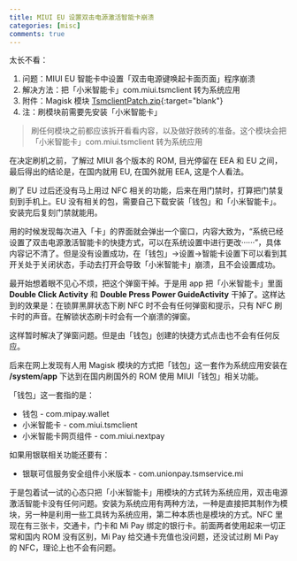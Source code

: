 ```yaml
---
title: MIUI EU 设置双击电源激活智能卡崩溃
categories: [misc]
comments: true
---
```


太长不看：

1. 问题：MIUI EU 智能卡中设置「双击电源键唤起卡面页面」程序崩溃
2. 解决方法：把「小米智能卡」com.miui.tsmclient 转为系统应用
3. 附件：Magisk 模块 [TsmclientPatch.zip](https://drive.google.com/file/d/1-1tn_ohRvQZUVSR5IhHJ3qEr3y-C28pb/view?usp=drivesdk){:target="blank"}
3. 注：刷模块前需要先安装「小米智能卡」

> 刷任何模块之前都应该拆开看看内容，以及做好救砖的准备。这个模块会把「小米智能卡」com.miui.tsmclient 转为系统应用

在决定刷机之前，了解过 MIUI 各个版本的 ROM, 目光停留在 EEA 和 EU 之间，最后得出的结论是，在国内就用 EU, 在国外就用 EEA, 这是个人看法。

刷了 EU 过后还没有马上用过 NFC 相关的功能，后来在用门禁时，打算把门禁复刻到手机上。EU 没有相关的包，需要自己下载安装「钱包」和「小米智能卡」。安装完后复刻门禁就能用。

用的时候发现每次进入「卡」的界面就会弹出一个窗口，内容大致为，“系统已经设置了双击电源激活智能卡的快捷方式，可以在系统设置中进行更改······”，具体内容记不清了。但是没有设置成功，在「钱包」->设置->智能卡设置下可以看到其开关处于关闭状态，手动去打开会导致「小米智能卡」崩溃，且不会设置成功。

最开始想着眼不见心不烦，把这个弹窗干掉。于是用 app 把「小米智能卡」里面 **Double Click Activity** 和 **Double Press Power GuideActivity** 干掉了。这样达到的效果是：在锁屏黑屏状态下刷 NFC 时不会有任何弹窗和提示，只有 NFC 刷卡时的声音。在解锁状态刷卡时会有一个崩溃的弹窗。

这样暂时解决了弹窗问题。但是由「钱包」创建的快捷方式点击也不会有任何反应。

后来在网上发现有人用 Magisk 模块的方式把「钱包」这一套作为系统应用安装在 **/system/app** 下达到在国内刷国外的 ROM 使用 MIUI「钱包」相关功能。

「钱包」这一套指的是：

- 钱包 - com.mipay.wallet
- 小米智能卡 - com.miui.tsmclient
- 小米智能卡网页组件 - com.miui.nextpay

如果用银联相关功能还要有：

- 银联可信服务安全组件小米版本 - com.unionpay.tsmservice.mi

于是包着试一试的心态只把「小米智能卡」用模块的方式转为系统应用，双击电源激活智能卡没有任何问题。安装为系统应用有两种方法，一种是直接把其制作为模块，另一种是利用一些工具转为系统应用，第二种本质也是模块的方式。NFC 里现在有三张卡，交通卡，门卡和 Mi Pay 绑定的银行卡。前面两者使用起来一切正常和国内 ROM 没有区别，Mi Pay 给交通卡充值也没问题，还没试过刷 Mi Pay 的 NFC，理论上也不会有问题。
